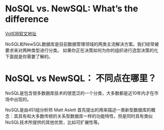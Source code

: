 # NoSQL vs. NewSQL: What’s the difference
[VoltDB软文地址](https://www.voltdb.com/blog/2016/09/22/nosql-vs-newsql-whats-difference/)

NoSQL和NewSQL数据库是目前数据管理领域的两类主流解决方案。我们经常被要求来对两种类型进行分类。 如果你正在决策如何为你的组织进行选型决策的化下面就是你需要了解的。

# NoSQL vs NewSQL： 不同点在哪里？
NoSQL是包含很多数据库技术的很宽泛的一个分类，大多数都是近10年内才在市场中出现的。

NoSQL是由451组分析师 Matt Aslett 首先提出的用来描述一类新型数据库的概念：其具有和大多数传统的关系型数据库一样的功能特性，但是同时具有类似NoSQL技术所提供的其他优势，比如可扩展性等。
